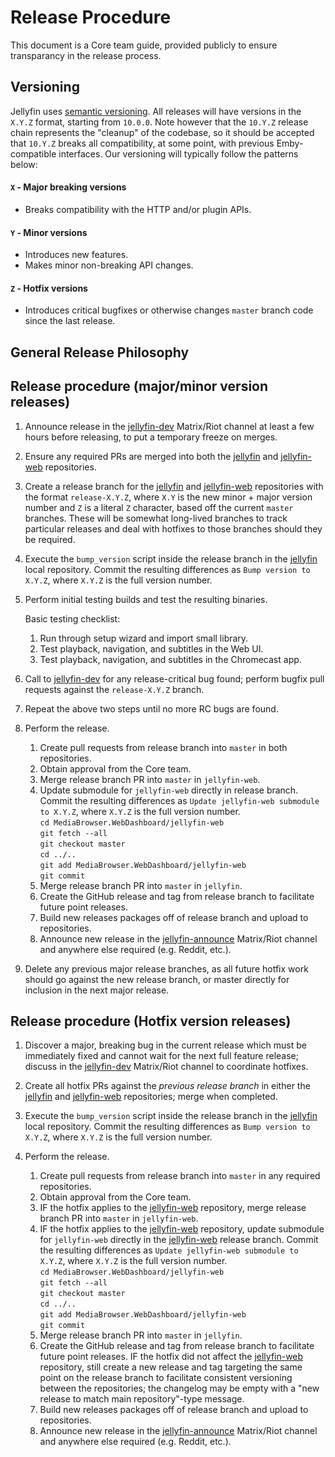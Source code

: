 # Release Procedure

This document is a Core team guide, provided publicly to ensure transparancy in the release process.

## Versioning

Jellyfin uses [semantic versioning](https://semver.org). All releases will have versions in the `X.Y.Z` format, starting from `10.0.0`. Note however that the `10.Y.Z` release chain represents the "cleanup" of the codebase, so it should be accepted that `10.Y.Z` breaks all compatibility, at some point, with previous Emby-compatible interfaces. Our versioning will typically follow the patterns below:

#### `X` - Major breaking versions

* Breaks compatibility with the HTTP and/or plugin APIs.

#### `Y` - Minor versions

* Introduces new features.
* Makes minor non-breaking API changes.

#### `Z` - Hotfix versions

* Introduces critical bugfixes or otherwise changes `master` branch code since the last release.

## General Release Philosophy

## Release procedure (major/minor version releases)

1. Announce release in the [jellyfin-dev](https://matrix.to/#/#jellyfin-dev:matrix.org) Matrix/Riot channel at least a few hours before releasing, to put a temporary freeze on merges.

1. Ensure any required PRs are merged into both the [jellyfin](https://github.com/jellyfin/jellyfin) and [jellyfin-web](https://github.com/jellyfin/jellyfin-web) repositories.

1. Create a release branch for the [jellyfin](https://github.com/jellyfin/jellyfin) and [jellyfin-web](https://github.com/jellyfin/jellyfin-web) repositories with the format `release-X.Y.Z`, where `X.Y` is the new minor + major version number and `Z` is a literal `Z` character, based off the current `master` branches. These will be somewhat long-lived branches to track particular releases and deal with hotfixes to those branches should they be required.

1. Execute the `bump_version` script inside the release branch in the [jellyfin](https://github.com/jellyfin/jellyfin) local repository. Commit the resulting differences as `Bump version to X.Y.Z`, where `X.Y.Z` is the full version number.

1. Perform initial testing builds and test the resulting binaries.

    Basic testing checklist:

    1. Run through setup wizard and import small library.  
    1. Test playback, navigation, and subtitles in the Web UI.  
    1. Test playback, navigation, and subtitles in the Chromecast app.  

1. Call to [jellyfin-dev](https://matrix.to/#/#jellyfin-dev:matrix.org) for any release-critical bug found; perform bugfix pull requests against the `release-X.Y.Z` branch.

1. Repeat the above two steps until no more RC bugs are found.

1. Perform the release.

    1. Create pull requests from release branch into `master` in both repositories.  
    1. Obtain approval from the Core team.  
    1. Merge release branch PR into `master` in `jellyfin-web`.
    1. Update submodule for `jellyfin-web` directly in release branch. Commit the resulting differences as `Update jellyfin-web submodule to X.Y.Z`, where `X.Y.Z` is the full version number.  
        `cd MediaBrowser.WebDashboard/jellyfin-web`  
        `git fetch --all`  
        `git checkout master`  
        `cd ../..`  
        `git add MediaBrowser.WebDashboard/jellyfin-web`  
        `git commit`  
    1. Merge release branch PR into `master` in `jellyfin`.
    1. Create the GitHub release and tag from release branch to facilitate future point releases.  
    1. Build new releases packages off of release branch and upload to repositories.  
    1. Announce new release in the [jellyfin-announce](https://matrix.to/#/#jellyfin-announce:matrix.org) Matrix/Riot channel and anywhere else required (e.g. Reddit, etc.).

1. Delete any previous major release branches, as all future hotfix work should go against the new release branch, or master directly for inclusion in the next major release.

## Release procedure (Hotfix version releases)

1. Discover a major, breaking bug in the current release which must be immediately fixed and cannot wait for the next full feature release; discuss in the [jellyfin-dev](https://matrix.to/#/#jellyfin-dev:matrix.org) Matrix/Riot channel to coordinate hotfixes.

1. Create all hotfix PRs against the *previous release branch* in either the [jellyfin](https://github.com/jellyfin/jellyfin) and [jellyfin-web](https://github.com/jellyfin/jellyfin-web) repositories; merge when completed.

1. Execute the `bump_version` script inside the release branch in the [jellyfin](https://github.com/jellyfin/jellyfin) local repository. Commit the resulting differences as `Bump version to X.Y.Z`, where `X.Y.Z` is the full version number.

1. Perform the release.

    1. Create pull requests from release branch into `master` in any required repositories.  
    1. Obtain approval from the Core team.  
    1. IF the hotfix applies to the [jellyfin-web](https://github.com/jellyfin/jellyfin-web) repository, merge release branch PR into `master` in `jellyfin-web`.
    1. IF the hotfix applies to the [jellyfin-web](https://github.com/jellyfin/jellyfin-web) repository, update submodule for `jellyfin-web` directly in the [jellyfin-web](https://github.com/jellyfin/jellyfin) release branch. Commit the resulting differences as `Update jellyfin-web submodule to X.Y.Z`, where `X.Y.Z` is the full version number.  
        `cd MediaBrowser.WebDashboard/jellyfin-web`  
        `git fetch --all`  
        `git checkout master`  
        `cd ../..`  
        `git add MediaBrowser.WebDashboard/jellyfin-web`  
        `git commit`  
    1. Merge release branch PR into `master` in `jellyfin`.
    1. Create the GitHub release and tag from release branch to facilitate future point releases. IF the hotfix did not affect the [jellyfin-web](https://github.com/jellyfin/jellyfin-web) repository, still create a new release and tag targeting the same point on the release branch to facilitate consistent versioning between the repositories; the changelog may be empty with a "new release to match main repository"-type message.
    1. Build new releases packages off of release branch and upload to repositories.  
    1. Announce new release in the [jellyfin-announce](https://matrix.to/#/#jellyfin-announce:matrix.org) Matrix/Riot channel and anywhere else required (e.g. Reddit, etc.).

